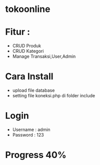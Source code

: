 # tokoonline

# Fitur :
- CRUD Produk
- CRUD Kategori
- Manage Transaksi,User,Admin

# Cara Install
- upload file database
- setting file koneksi.php di folder include

# Login
- Username : admin
- Password : 123

# Progress 40%
